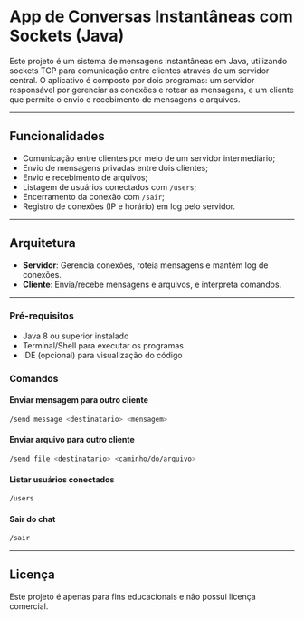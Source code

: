 # App de Conversas Instantâneas com Sockets (Java)

Este projeto é um sistema de mensagens instantâneas em Java, utilizando sockets TCP para comunicação entre clientes através de um servidor central. O aplicativo é composto por dois programas: um servidor responsável por gerenciar as conexões e rotear as mensagens, e um cliente que permite o envio e recebimento de mensagens e arquivos.

---

## Funcionalidades

- Comunicação entre clientes por meio de um servidor intermediário;
- Envio de mensagens privadas entre dois clientes;
- Envio e recebimento de arquivos;
- Listagem de usuários conectados com `/users`;
- Encerramento da conexão com `/sair`;
- Registro de conexões (IP e horário) em log pelo servidor.

---

## Arquitetura

- **Servidor**: Gerencia conexões, roteia mensagens e mantém log de conexões.
- **Cliente**: Envia/recebe mensagens e arquivos, e interpreta comandos.

---

### Pré-requisitos

- Java 8 ou superior instalado
- Terminal/Shell para executar os programas
- IDE (opcional) para visualização do código

### Comandos 

#### Enviar mensagem para outro cliente

```bash
/send message <destinatario> <mensagem>
```

#### Enviar arquivo para outro cliente

```bash
/send file <destinatario> <caminho/do/arquivo>
```

#### Listar usuários conectados

```bash
/users
```

#### Sair do chat

```bash
/sair
```

---

## Licença
Este projeto é apenas para fins educacionais e não possui licença comercial.


